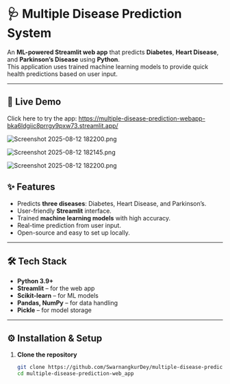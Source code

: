 # 🩺 Multiple Disease Prediction System

An **ML-powered Streamlit web app** that predicts **Diabetes**, **Heart Disease**, and **Parkinson’s Disease** using **Python**.  
This application uses trained machine learning models to provide quick health predictions based on user input.

---

## 🚀 Live Demo
 
Click here to try the app: https://multiple-disease-prediction-webapp-bka6ldgiic8prrgy9pxw73.streamlit.app/

![Screenshot 2025-08-12 182200.png](screenshot.png)

![Screenshot 2025-08-12 182145.png](screenshot.png)

![Screenshot 2025-08-12 182200.png](screenshot.png)


## ✨ Features
- Predicts **three diseases**: Diabetes, Heart Disease, and Parkinson’s.
- User-friendly **Streamlit** interface.
- Trained **machine learning models** with high accuracy.
- Real-time prediction from user input.
- Open-source and easy to set up locally.

---

## 🛠 Tech Stack
- **Python 3.9+**
- **Streamlit** – for the web app
- **Scikit-learn** – for ML models
- **Pandas, NumPy** – for data handling
- **Pickle** – for model storage

---

## ⚙️ Installation & Setup

1. **Clone the repository**
   ```bash
   git clone https://github.com/SwarnangkurDey/multiple-disease-prediction-web_app.git
   cd multiple-disease-prediction-web_app
